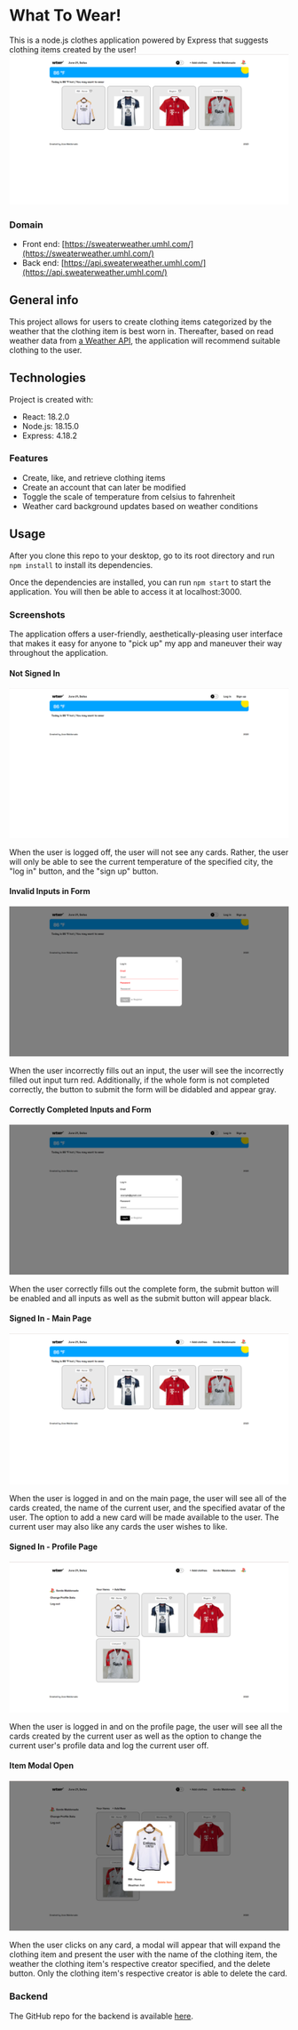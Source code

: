 # What To Wear!

This is a node.js clothes application powered by Express that suggests clothing items created by the user!
![ScreenshotOfSignedInMainPage](/src/images/WTWR-signedInMainPage.png)

### Domain

- Front end: [https://sweaterweather.umhl.com/](https://sweaterweather.umhl.com/)
- Back end: [https://api.sweaterweather.umhl.com/](https://api.sweaterweather.umhl.com/)

## General info

This project allows for users to create clothing items categorized by the weather that the clothing item is best worn in. Thereafter, based on read weather data from [a Weather API](https://openweathermap.org/api), the application will recommend suitable clothing to the user. 

## Technologies

Project is created with:

- React: 18.2.0
- Node.js: 18.15.0
- Express: 4.18.2

### Features

- Create, like, and retrieve clothing items
- Create an account that can later be modified 
- Toggle the scale of temperature from celsius to fahrenheit
- Weather card background updates based on weather conditions

## Usage

After you clone this repo to your desktop, go to its root directory and run `npm install` to install its dependencies.

Once the dependencies are installed, you can run `npm start` to start the application. You will then be able to access it at localhost:3000.

### Screenshots

The application offers a user-friendly, aesthetically-pleasing user interface that makes it easy for anyone to "pick up" my app and maneuver their way throughout the application.

#### Not Signed In

![ScreenshotOfNotSignedIn](/src/images/WTWR-fullScreen.png)

When the user is logged off, the user will not see any cards. Rather, the user will only be able to see the current temperature of the specified city, the "log in" button, and the "sign up" button.

#### Invalid Inputs in Form

![ScreenshotOfIncorrectlyFilledOutForm](/src/images/WTWR-invalidFormInput.png)

When the user incorrectly fills out an input, the user will see the incorrectly filled out input turn red. Additionally, if the whole form is not completed correctly, the button to submit the form will be didabled and appear gray.

#### Correctly Completed Inputs and Form

![ScreenshotOfCorrectlyFilledOutForm](/src/images/WTWR-validFormInput.png)

When the user correctly fills out the complete form, the submit button will be enabled and all inputs as well as the submit button will appear black.

#### Signed In - Main Page

![ScreenshotOfSignedInMainPage](/src/images/WTWR-signedInMainPage.png)

When the user is logged in and on the main page, the user will see all of the cards created, the name of the current user, and the specified avatar of the user. The option to add a new card will be made available to the user. The current user may also like any cards the user wishes to like.

#### Signed In - Profile Page

![ScreenshotOfSignedInProfilePage](/src/images/WTWR-signedInProfilePage.png)

When the user is logged in and on the profile page, the user will see all the cards created by the current user as well as the option to change the current user's profile data and log the current user off.

#### Item Modal Open

![ScreenshotOfItemModalOpen](/src/images/WTWR-itemModalOpen.png)

When the user clicks on any card, a modal will appear that will expand the clothing item and present the user with the name of the clothing item, the weather the clothing item's respective creator specified, and the delete button. Only the clothing item's respective creator is able to delete the card.

### Backend

The GitHub repo for the backend is available [here](https://github.com/propitive/se_project_express).
